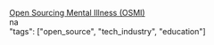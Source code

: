 [Open Sourcing Mental Illness (OSMI)](https://osmihelp.org)<br />
na<br />
"tags": ["open_source", "tech_industry", "education"]<br />
